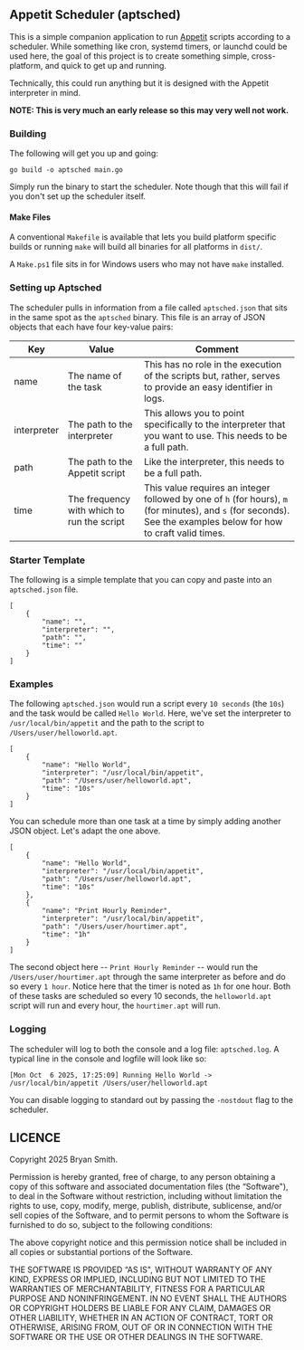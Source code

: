 ## Appetit Scheduler (aptsched)
This is a simple companion application to run [Appetit](https://github.com/appetitlang/appetit) scripts according to a scheduler. While something like cron, systemd timers, or launchd could be used here, the goal of this project is to create something simple, cross-platform, and quick to get up and running.

Technically, this could run anything but it is designed with the Appetit interpreter in mind.

**NOTE: This is very much an early release so this may very well not work.**


### Building
The following will get you up and going:

    go build -o aptsched main.go

Simply run the binary to start the scheduler. Note though that this will fail if you don't set up the scheduler itself.

#### Make Files
A conventional `Makefile` is available that lets you build platform specific builds or running `make` will build all binaries for all platforms in `dist/`.

A `Make.ps1` file sits in for Windows users who may not have `make` installed.

### Setting up Aptsched
The scheduler pulls in information from a file called `aptsched.json` that sits in the same spot as the `aptsched` binary. This file is an array of JSON objects that each have four key-value pairs:

| Key | Value | Comment |
|-----|-----|-----|
| name | The name of the task | This has no role in the execution of the scripts but, rather, serves to provide an easy identifier in logs. |
| interpreter | The path to the interpreter | This allows you to point specifically to the interpreter that you want to use. This needs to be a full path. |
| path | The path to the Appetit script | Like the interpreter, this needs to be a full path. |
| time | The frequency with which to run the script | This value requires an integer followed by one of `h` (for hours), `m` (for minutes), and `s` (for seconds). See the examples below for how to craft valid times. |


### Starter Template
The following is a simple template that you can copy and paste into an `aptsched.json` file.

    [
        {
            "name": "",
            "interpreter": "",
            "path": "",
            "time": ""
        }
    ]


### Examples
The following `aptsched.json` would run a script every `10 seconds` (the `10s`) and the task would be called `Hello World`. Here, we've set the interpreter to `/usr/local/bin/appetit` and the path to the script to `/Users/user/helloworld.apt`.

    [
        {
            "name": "Hello World",
            "interpreter": "/usr/local/bin/appetit",
            "path": "/Users/user/helloworld.apt",
            "time": "10s"
        }
    ]

You can schedule more than one task at a time by simply adding another JSON object. Let's adapt the one above.

    [
        {
            "name": "Hello World",
            "interpreter": "/usr/local/bin/appetit",
            "path": "/Users/user/helloworld.apt",
            "time": "10s"
        },
        {
            "name": "Print Hourly Reminder",
            "interpreter": "/usr/local/bin/appetit",
            "path": "/Users/user/hourtimer.apt",
            "time": "1h"
        }
    ]

The second object here -- `Print Hourly Reminder` -- would run the `/Users/user/hourtimer.apt` through the same interpreter as before and do so every `1 hour`. Notice here that the timer is noted as `1h` for one hour. Both of these tasks are scheduled so every 10 seconds, the `helloworld.apt` script will run and every hour, the `hourtimer.apt` will run.


### Logging
The scheduler will log to both the console and a log file: `aptsched.log`. A typical line in the console and logfile will look like so:

    [Mon Oct  6 2025, 17:25:09] Running Hello World -> /usr/local/bin/appetit /Users/user/helloworld.apt

You can disable logging to standard out by passing the `-nostdout` flag to the scheduler.


## LICENCE
Copyright 2025 Bryan Smith.

Permission is hereby granted, free of charge, to any person obtaining a copy of this software and associated documentation files (the “Software"), to deal in the Software without restriction, including without limitation the rights to use, copy, modify, merge, publish, distribute, sublicense, and/or sell copies of the Software, and to permit persons to whom the Software is furnished to do so, subject to the following conditions:

The above copyright notice and this permission notice shall be included in all copies or substantial portions of the Software.

THE SOFTWARE IS PROVIDED “AS IS", WITHOUT WARRANTY OF ANY KIND, EXPRESS OR IMPLIED, INCLUDING BUT NOT LIMITED TO THE WARRANTIES OF MERCHANTABILITY, FITNESS FOR A PARTICULAR PURPOSE AND NONINFRINGEMENT. IN NO EVENT SHALL THE AUTHORS OR COPYRIGHT HOLDERS BE LIABLE FOR ANY CLAIM, DAMAGES OR OTHER LIABILITY, WHETHER IN AN ACTION OF CONTRACT, TORT OR OTHERWISE, ARISING FROM, OUT OF OR IN CONNECTION WITH THE SOFTWARE OR THE USE OR OTHER DEALINGS IN THE SOFTWARE.